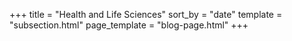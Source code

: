 +++
title = "Health and Life Sciences"
sort_by = "date"
template = "subsection.html"
page_template = "blog-page.html"
+++

